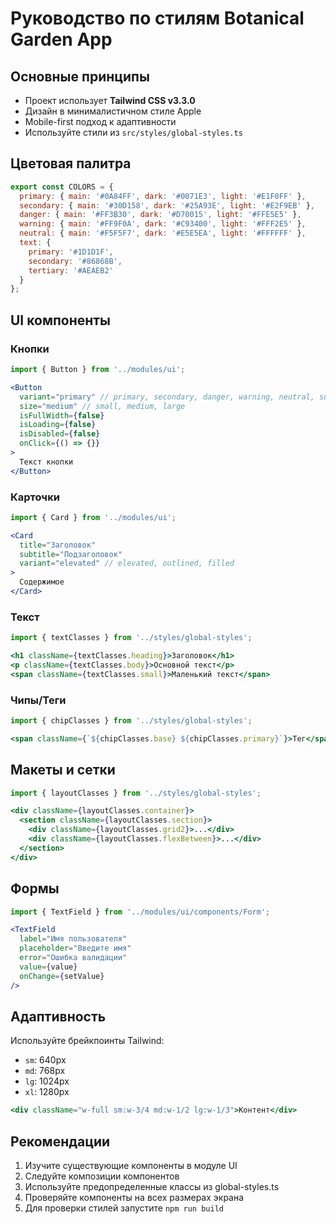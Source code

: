 # Руководство по стилям Botanical Garden App

## Основные принципы
- Проект использует **Tailwind CSS v3.3.0**
- Дизайн в минималистичном стиле Apple
- Mobile-first подход к адаптивности
- Используйте стили из `src/styles/global-styles.ts`

## Цветовая палитра
```jsx
export const COLORS = {
  primary: { main: '#0A84FF', dark: '#0071E3', light: '#E1F0FF' },
  secondary: { main: '#30D158', dark: '#25A93E', light: '#E2F9EB' },
  danger: { main: '#FF3B30', dark: '#D70015', light: '#FFE5E5' },
  warning: { main: '#FF9F0A', dark: '#C93400', light: '#FFF2E5' },
  neutral: { main: '#F5F5F7', dark: '#E5E5EA', light: '#FFFFFF' },
  text: {
    primary: '#1D1D1F',
    secondary: '#86868B',
    tertiary: '#AEAEB2'
  }
};
```

## UI компоненты

### Кнопки
```jsx
import { Button } from '../modules/ui';

<Button 
  variant="primary" // primary, secondary, danger, warning, neutral, success
  size="medium" // small, medium, large
  isFullWidth={false}
  isLoading={false}
  isDisabled={false}
  onClick={() => {}}
>
  Текст кнопки
</Button>
```

### Карточки
```jsx
import { Card } from '../modules/ui';

<Card 
  title="Заголовок"
  subtitle="Подзаголовок"
  variant="elevated" // elevated, outlined, filled
>
  Содержимое
</Card>
```

### Текст
```jsx
import { textClasses } from '../styles/global-styles';

<h1 className={textClasses.heading}>Заголовок</h1>
<p className={textClasses.body}>Основной текст</p>
<span className={textClasses.small}>Маленький текст</span>
```

### Чипы/Теги
```jsx
import { chipClasses } from '../styles/global-styles';

<span className={`${chipClasses.base} ${chipClasses.primary}`}>Тег</span>
```

## Макеты и сетки
```jsx
import { layoutClasses } from '../styles/global-styles';

<div className={layoutClasses.container}>
  <section className={layoutClasses.section}>
    <div className={layoutClasses.grid2}>...</div>
    <div className={layoutClasses.flexBetween}>...</div>
  </section>
</div>
```

## Формы
```jsx
import { TextField } from '../modules/ui/components/Form';

<TextField 
  label="Имя пользователя"
  placeholder="Введите имя"
  error="Ошибка валидации"
  value={value}
  onChange={setValue}
/>
```

## Адаптивность
Используйте брейкпоинты Tailwind:
- `sm`: 640px
- `md`: 768px
- `lg`: 1024px
- `xl`: 1280px

```jsx
<div className="w-full sm:w-3/4 md:w-1/2 lg:w-1/3">Контент</div>
```

## Рекомендации
1. Изучите существующие компоненты в модуле UI
2. Следуйте композиции компонентов
3. Используйте предопределенные классы из global-styles.ts
4. Проверяйте компоненты на всех размерах экрана
5. Для проверки стилей запустите `npm run build` 